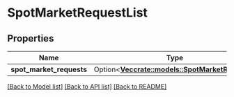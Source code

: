 # SpotMarketRequestList

## Properties

Name | Type | Description | Notes
------------ | ------------- | ------------- | -------------
**spot_market_requests** | Option<[**Vec<crate::models::SpotMarketRequest>**](SpotMarketRequest.md)> |  | [optional]

[[Back to Model list]](../README.md#documentation-for-models) [[Back to API list]](../README.md#documentation-for-api-endpoints) [[Back to README]](../README.md)


